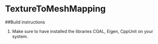 # TextureToMeshMapping

##Build instructions

1. Make sure to have installed the libraries CGAL, Eigen, CppUnit on your system.
